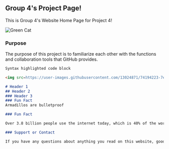 ## Group 4's Project Page!

This is Group 4's Website Home Page for Project 4!

![Green Cat](https://user-images.githubusercontent.com/13024871/74194223-7ee6b480-4c1e-11ea-86c4-5a0a2be377d6.png)

### Purpose

The purpose of this project is to familiarize each other with the functions and collaboration tools that GitHub provides.

```markdown
Syntax highlighted code block

<img src=https://user-images.githubusercontent.com/13024871/74194223-7ee6b480-4c1e-11ea-86c4-5a0a2be377d6.png>

# Header 1
## Header 2
### Header 3
### Fun Fact
Armadillos are bulletproof

### Fun Fact

Over 3.8 billion people use the internet today, which is 40% of the world's population.

### Support or Contact

If you have any questions about anything you read on this website, good luck getting help! There is a small chance one of our emails may pop up on this list so happy guessing! :)  [Email](https://www.randomlists.com/email-addresses)

